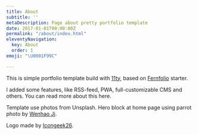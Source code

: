 ```yaml
---
title: About
subtitle: ''
metaDescription: Page about pretty portfolio template
date: 2017-01-01T00:00:00Z
permalink: "/about/index.html"
eleventyNavigation:
  key: About
  order: 1
emoji: "\U0001F99C"

---
```

 This is simple portfolio template build with [11ty](//11ty.dev/ "eleventy"), based on [Fernfolio](https://fernfolio.netlify.app/ "Fernfolio") starter.

I added some features, like RSS-feed, PWA, full-customizable CMS and others. You can read more about this here.

Template use photos from Unsplash. Hero block at home page using parrot photo by [Wenhao Ji](https://unsplash.com/@zetaplusae "Wenhao Ji").

Logo made by [Icongeek26](https://www.flaticon.com/free-icon/parrot_4584801?term=parrot&page=2&position=28&page=2&position=28&related_id=4584801&origin=search "Icongeek26").